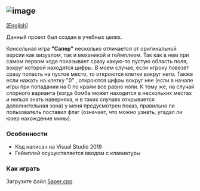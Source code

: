 
![image](https://user-images.githubusercontent.com/92756386/138606248-efa85db3-b8aa-4192-ae1b-e1d3246c5a0b.png)
---
[ [English] ](https://github.com/kawatash1/SaperTheGame/blob/main/README.md)

Данный проект был создан в учебных целях.

Консольная игра **"Сапер"** несколько отличается от оригинальной версии как визуалом, так и механикой и геймплеем.
Так как в нем при самом первом ходе показывает сразу какую-то пустую область поля, вокруг которой находятся цифры. В моем случае, если игроку повезет сразу попасть на пустое место, то откроются клетки вокруг него. Также если нажать на клетку "0" , откроются цифры вокруг нее (если в начале игры при попадании на 0 по краям все равно ноли. К тому же, на случай спорного варианта (когда бомба может находится в нескольких местах и нельзя знать наверняка, и в таких случаях открывается дополнительная зона) у меня предусмотрен показ, правильно ли пользователь поставил флаг (означает, что можно узнать, угадал ли юзер нахождение мины).


### Особенности
* Код написан на Visual Studio 2019
* Геймплей осуществляется вводом с клавиатуры


### Как играть

Загрузите файл [Saper.cpp](https://github.com/kawatash1/SaperTheGame/blob/main/Saper.cpp)
